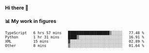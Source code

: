 ### Hi there 👋

### 📊 My work in figures

<!--START_SECTION:waka-->

```text
TypeScript   6 hrs 57 mins   ███████████████████▒░░░░░   77.48 %
Python       1 hr 31 mins    ████▒░░░░░░░░░░░░░░░░░░░░   16.91 %
XML          15 mins         ▓░░░░░░░░░░░░░░░░░░░░░░░░   02.89 %
Other        8 mins          ▒░░░░░░░░░░░░░░░░░░░░░░░░   01.64 %
```

<!--END_SECTION:waka-->
